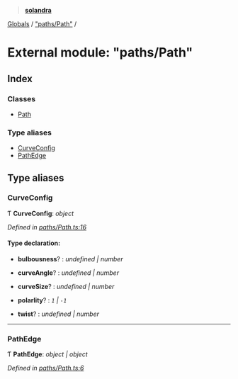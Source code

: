 > **[solandra](../README.md)**

[Globals](../README.md) / ["paths/Path"](_paths_path_.md) /

# External module: "paths/Path"

## Index

### Classes

* [Path](../classes/_paths_path_.path.md)

### Type aliases

* [CurveConfig](_paths_path_.md#curveconfig)
* [PathEdge](_paths_path_.md#pathedge)

## Type aliases

###  CurveConfig

Ƭ **CurveConfig**: *object*

*Defined in [paths/Path.ts:16](https://github.com/jamesporter/solandra/blob/511cfc3/src/lib/paths/Path.ts#L16)*

#### Type declaration:

* **bulbousness**? : *undefined | number*

* **curveAngle**? : *undefined | number*

* **curveSize**? : *undefined | number*

* **polarlity**? : *`1` | `-1`*

* **twist**? : *undefined | number*

___

###  PathEdge

Ƭ **PathEdge**: *object | object*

*Defined in [paths/Path.ts:6](https://github.com/jamesporter/solandra/blob/511cfc3/src/lib/paths/Path.ts#L6)*